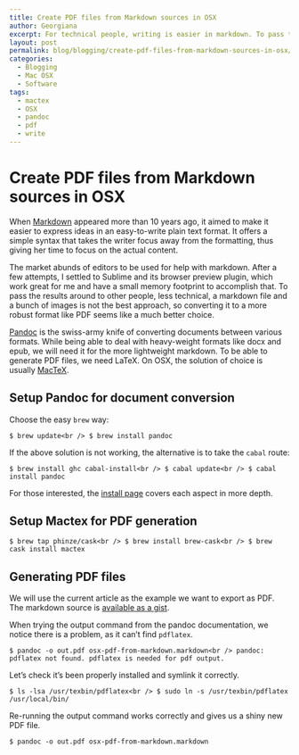 ```yaml
---
title: Create PDF files from Markdown sources in OSX
author: Georgiana
excerpt: For technical people, writing is easier in markdown. To pass the results around to other people, less technical, a markdown source file and a bunch of images is not the best approach, so converting it to a more robust format like PDF seems like a much better choice. The present article details how to easily assemble a solution for this using Pandoc and Mactex.
layout: post
permalink: blog/blogging/create-pdf-files-from-markdown-sources-in-osx/
categories:
  - Blogging
  - Mac OSX
  - Software
tags:
  - mactex
  - OSX
  - pandoc
  - pdf
  - write
---
```

# Create PDF files from Markdown sources in OSX

When [Markdown][1] appeared more than 10 years ago, it aimed to make it easier to express ideas in an easy-to-write plain text format. It offers a simple syntax that takes the writer focus away from the formatting, thus giving her time to focus on the actual content.

The market abunds of editors to be used for help with markdown. After a few attempts, I settled to Sublime and its browser preview plugin, which work great for me and have a small memory footprint to accomplish that. To pass the results around to other people, less technical, a markdown file and a bunch of images is not the best approach, so converting it to a more robust format like PDF seems like a much better choice.

[Pandoc][2] is the swiss-army knife of converting documents between various formats. While being able to deal with heavy-weight formats like docx and epub, we will need it for the more lightweight markdown. To be able to generate PDF files, we need LaTeX. On OSX, the solution of choice is usually [MacTeX][3].

## Setup Pandoc for document conversion

Choose the easy `brew` way:

`$ brew update<br />
$ brew install pandoc`

If the above solution is not working, the alternative is to take the `cabal` route:

`$ brew install ghc cabal-install<br />
$ cabal update<br />
$ cabal install pandoc`

For those interested, the [install page][4] covers each aspect in more depth.

## Setup Mactex for PDF generation

`$ brew tap phinze/cask<br />
$ brew install brew-cask<br />
$ brew cask install mactex`

## Generating PDF files

We will use the current article as the example we want to export as PDF. The markdown source is [available as a gist][5].

When trying the output command from the pandoc documentation, we notice there is a problem, as it can&#8217;t find `pdflatex`.

`$ pandoc -o out.pdf osx-pdf-from-markdown.markdown<br />
pandoc: pdflatex not found. pdflatex is needed for pdf output.`

Let&#8217;s check it&#8217;s been properly installed and symlink it correctly.

`$ ls -lsa /usr/texbin/pdflatex<br />
$ sudo ln -s /usr/texbin/pdflatex /usr/local/bin/`

Re-running the output command works correctly and gives us a shiny new PDF file.

`$ pandoc -o out.pdf osx-pdf-from-markdown.markdown`

 [1]: http://daringfireball.net/projects/markdown/
 [2]: http://pandoc.org/index.html
 [3]: https://tug.org/mactex/
 [4]: http://pandoc.org/installing.html
 [5]: https://gist.github.com/georgiana-gligor/fd247d02f8a44ce745db
